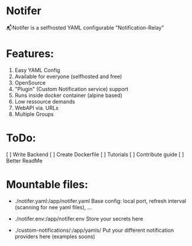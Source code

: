 # Notifer
📬Notifer is a selfhosted YAML configurable "Notification-Relay"

# Features:

1. Easy YAML Config
2. Available for everyone (selfhosted and free)
3. OpenSource
4. "Plugin" (Custom Notification service) support
5. Runs inside docker container (alpine based)
6. Low ressource demands
7. WebAPI via. URLs 
8. Multiple Groups

# ToDo:

[ ] Write Backend
[ ] Create Dockerfile
[ ] Tutorials
[ ] Contribute guide
[ ] Better ReadMe

# Mountable files:

- ./notifer.yaml:/app/notifer.yaml 
Base config: local port, refresh interval (scanning for nee yaml files), ...

- ./notifer.env:/app/notifer.env
Store your secrets here

- ./custom-notifications/:/app/yamls/
Put your different notification providers here (examples soons)

